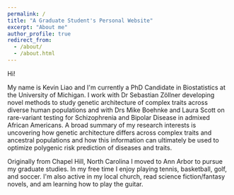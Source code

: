 ```yaml
---
permalink: /
title: "A Graduate Student's Personal Website"
excerpt: "About me"
author_profile: true
redirect_from: 
  - /about/
  - /about.html
---
```


Hi! 

My name is Kevin Liao and I'm currently a PhD Candidate in Biostatistics at the University of Michigan. I work with Dr Sebastian Zöllner developing novel methods to study genetic architecture of complex traits across diverse human populations and with Drs Mike Boehnke and Laura Scott on rare-variant testing for Schizophrenia and Bipolar Disease in admixed African Americans. A broad summary of my research interests is uncovering how genetic architecture differs across complex traits and ancestral populations and how this information can ultimately be used to optimize polygenic risk prediction of diseases and traits. 

Originally from Chapel Hill, North Carolina I moved to Ann Arbor to pursue my graduate studies. In my free time I enjoy playing tennis, basketball, golf, and soccer. I'm also active in my local church, read science fiction/fantasy novels, and am learning how to play the guitar. 
